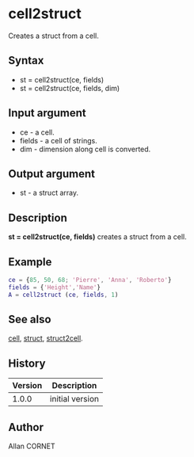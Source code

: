 

# cell2struct

Creates a struct from a cell.

## Syntax

- st = cell2struct(ce, fields)
- st = cell2struct(ce, fields, dim)

## Input argument

 - ce - a cell.
 - fields - a cell of strings.
 - dim - dimension along cell is converted.

## Output argument

 - st - a struct array.

## Description


  <p><b>st = cell2struct(ce, fields)</b> creates a struct from a cell.</p>


## Example

```matlab
ce = {85, 50, 68; 'Pierre', 'Anna', 'Roberto'}
fields = {'Height','Name'}
A = cell2struct (ce, fields, 1)
```

## See also

[cell](cell.md), [struct](struct.md), [struct2cell](struct2cell.md).
## History

|Version|Description|
|------|------|
|1.0.0|initial version|


## Author

Allan CORNET



